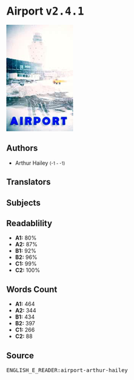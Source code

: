 # Airport <kbd>v2.4.1</kbd>

![](./cover.medium.jpg "")

## Authors


 - Arthur Hailey <small>(-1 - -1)</small>

## Translators



## Subjects



## Readablility


 - **A1:** 80%
 - **A2:** 87%
 - **B1:** 92%
 - **B2:** 96%
 - **C1:** 99%
 - **C2:** 100%

## Words Count


 - **A1:** 464
 - **A2:** 344
 - **B1:** 434
 - **B2:** 397
 - **C1:** 266
 - **C2:** 88

## Source


<kbd>ENGLISH_E_READER:airport-arthur-hailey</kbd>
